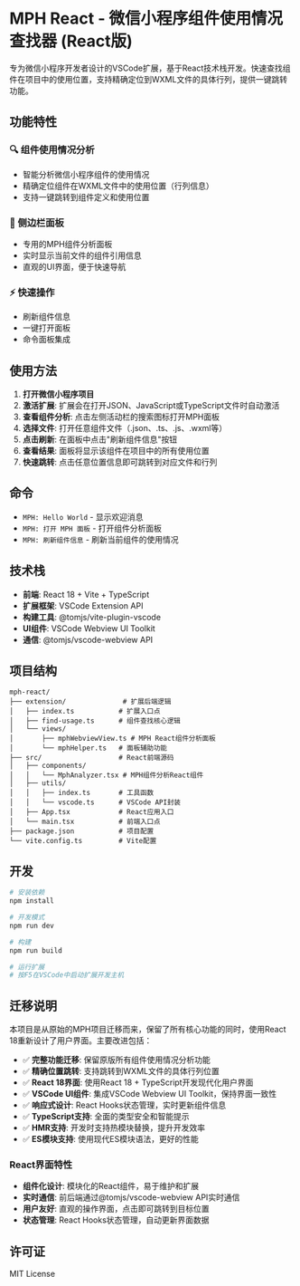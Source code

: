 # MPH React - 微信小程序组件使用情况查找器 (React版)

专为微信小程序开发者设计的VSCode扩展，基于React技术栈开发。快速查找组件在项目中的使用位置，支持精确定位到WXML文件的具体行列，提供一键跳转功能。

## 功能特性

### 🔍 组件使用情况分析
- 智能分析微信小程序组件的使用情况
- 精确定位组件在WXML文件中的使用位置（行列信息）
- 支持一键跳转到组件定义和使用位置

### 🎯 侧边栏面板
- 专用的MPH组件分析面板
- 实时显示当前文件的组件引用信息
- 直观的UI界面，便于快速导航

### ⚡ 快速操作
- 刷新组件信息
- 一键打开面板
- 命令面板集成

## 使用方法

1. **打开微信小程序项目**
2. **激活扩展**: 扩展会在打开JSON、JavaScript或TypeScript文件时自动激活
3. **查看组件分析**: 点击左侧活动栏的搜索图标打开MPH面板
4. **选择文件**: 打开任意组件文件（.json、.ts、.js、.wxml等）
5. **点击刷新**: 在面板中点击"刷新组件信息"按钮
6. **查看结果**: 面板将显示该组件在项目中的所有使用位置
7. **快速跳转**: 点击任意位置信息即可跳转到对应文件和行列

## 命令

- `MPH: Hello World` - 显示欢迎消息
- `MPH: 打开 MPH 面板` - 打开组件分析面板  
- `MPH: 刷新组件信息` - 刷新当前组件的使用情况

## 技术栈

- **前端**: React 18 + Vite + TypeScript
- **扩展框架**: VSCode Extension API
- **构建工具**: @tomjs/vite-plugin-vscode
- **UI组件**: VSCode Webview UI Toolkit
- **通信**: @tomjs/vscode-webview API

## 项目结构

```
mph-react/
├── extension/              # 扩展后端逻辑
│   ├── index.ts           # 扩展入口点
│   ├── find-usage.ts      # 组件查找核心逻辑
│   └── views/
│       ├── mphWebviewView.ts # MPH React组件分析面板
│       └── mphHelper.ts   # 面板辅助功能
├── src/                   # React前端源码
│   ├── components/
│   │   └── MphAnalyzer.tsx # MPH组件分析React组件
│   ├── utils/
│   │   ├── index.ts       # 工具函数
│   │   └── vscode.ts      # VSCode API封装
│   ├── App.tsx            # React应用入口
│   └── main.tsx           # 前端入口点
├── package.json           # 项目配置
└── vite.config.ts         # Vite配置
```

## 开发

```bash
# 安装依赖
npm install

# 开发模式
npm run dev

# 构建
npm run build

# 运行扩展
# 按F5在VSCode中启动扩展开发主机
```

## 迁移说明

本项目是从原始的MPH项目迁移而来，保留了所有核心功能的同时，使用React 18重新设计了用户界面。主要改进包括：

- ✅ **完整功能迁移**: 保留原版所有组件使用情况分析功能
- ✅ **精确位置跳转**: 支持跳转到WXML文件的具体行列位置
- ✅ **React 18界面**: 使用React 18 + TypeScript开发现代化用户界面
- ✅ **VSCode UI组件**: 集成VSCode Webview UI Toolkit，保持界面一致性
- ✅ **响应式设计**: React Hooks状态管理，实时更新组件信息
- ✅ **TypeScript支持**: 全面的类型安全和智能提示
- ✅ **HMR支持**: 开发时支持热模块替换，提升开发效率
- ✅ **ES模块支持**: 使用现代ES模块语法，更好的性能

### React界面特性

- **组件化设计**: 模块化的React组件，易于维护和扩展  
- **实时通信**: 前后端通过@tomjs/vscode-webview API实时通信
- **用户友好**: 直观的操作界面，点击即可跳转到目标位置
- **状态管理**: React Hooks状态管理，自动更新界面数据

## 许可证

MIT License
